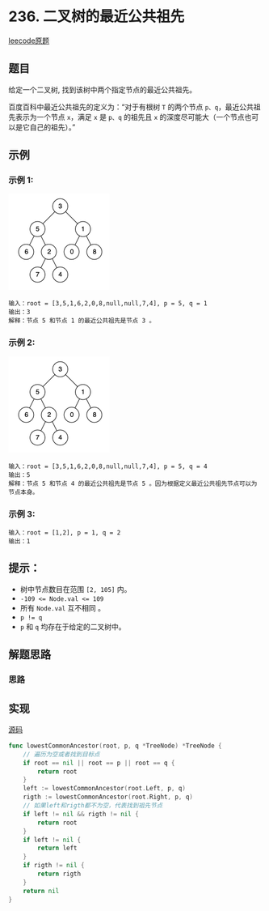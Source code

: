 # 236. 二叉树的最近公共祖先

[leecode原题](https://leetcode.cn/problems/lowest-common-ancestor-of-a-binary-tree/)

## 题目
给定一个二叉树, 找到该树中两个指定节点的最近公共祖先。

百度百科中最近公共祖先的定义为：“对于有根树 `T` 的两个节点 `p、q`，最近公共祖先表示为一个节点 `x`，满足 `x` 是 `p、q` 的祖先且 `x` 的深度尽可能大（一个节点也可以是它自己的祖先）。”

## 示例

### 示例 1:
![](images/binarytree.png)
```text
输入：root = [3,5,1,6,2,0,8,null,null,7,4], p = 5, q = 1
输出：3
解释：节点 5 和节点 1 的最近公共祖先是节点 3 。
```

### 示例 2:
![](images/236-ex2.png)
```text
输入：root = [3,5,1,6,2,0,8,null,null,7,4], p = 5, q = 4
输出：5
解释：节点 5 和节点 4 的最近公共祖先是节点 5 。因为根据定义最近公共祖先节点可以为节点本身。
```

### 示例 3:

```text
输入：root = [1,2], p = 1, q = 2
输出：1
```

## 提示：
- 树中节点数目在范围 `[2, 105]` 内。
- `-109 <= Node.val <= 109`
- 所有 `Node.val` 互不相同 。
- `p != q`
- `p` 和 `q` 均存在于给定的二叉树中。

## 解题思路

### 思路

## 实现

[源码](./code/236-lowest-common-ancestor-of-a-binary-tree/main.go)
```go
func lowestCommonAncestor(root, p, q *TreeNode) *TreeNode {
	// 遍历为空或者找到目标点
	if root == nil || root == p || root == q {
		return root
	}
	left := lowestCommonAncestor(root.Left, p, q)
	rigth := lowestCommonAncestor(root.Right, p, q)
	// 如果left和rigth都不为空，代表找到祖先节点
	if left != nil && rigth != nil {
		return root
	}
	if left != nil {
		return left
	}
	if rigth != nil {
		return rigth
	}
	return nil
}
```
